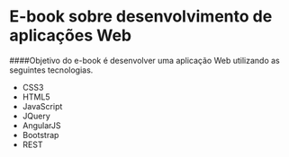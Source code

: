 # E-book sobre desenvolvimento de aplicações Web

####Objetivo do e-book é desenvolver uma aplicação Web utilizando as seguintes tecnologias.

- CSS3
- HTML5
- JavaScript
- JQuery
- AngularJS
- Bootstrap
- REST